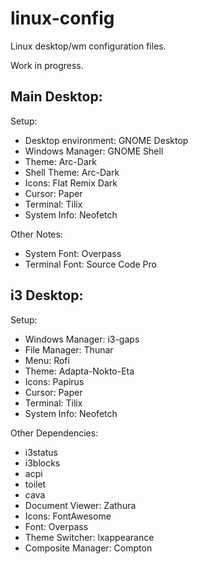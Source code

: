 # linux-config
Linux desktop/wm configuration files.

Work in progress.

Main Desktop:
-----
  Setup:
  - Desktop environment: GNOME Desktop
  - Windows Manager: GNOME Shell
  - Theme: Arc-Dark
  - Shell Theme: Arc-Dark
  - Icons: Flat Remix Dark
  - Cursor: Paper
  - Terminal: Tilix
  - System Info: Neofetch
  
  Other Notes:
  - System Font: Overpass
  - Terminal Font: Source Code Pro
  
i3 Desktop:
-----
  Setup:
  - Windows Manager: i3-gaps
  - File Manager: Thunar
  - Menu: Rofi
  - Theme: Adapta-Nokto-Eta
  - Icons: Papirus
  - Cursor: Paper
  - Terminal: Tilix
  - System Info: Neofetch
  
  Other Dependencies:
  - i3status
  - i3blocks
  - acpi
  - toilet
  - cava
  - Document Viewer: Zathura
  - Icons: FontAwesome
  - Font: Overpass
  - Theme Switcher: lxappearance
  - Composite Manager: Compton
